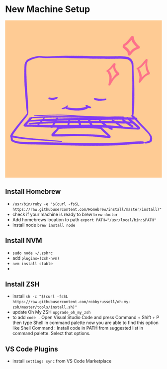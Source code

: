 # New Machine Setup
![](https://github.com/andrewmundy/fresh/blob/master/freshimg.jpg)


## Install Homebrew
- `/usr/bin/ruby -e "$(curl -fsSL https://raw.githubusercontent.com/Homebrew/install/master/install)"`
- check if your machine is ready to brew `brew doctor`
- Add homebrews location to path `export PATH="/usr/local/bin:$PATH"`
- install node `brew install node`

## Install NVM 
- `sudo node ~/.zshrc`
- add `plugins=(zsh-nvm)`
- `nvm install stable`
- 

## Install ZSH
- install `sh -c "$(curl -fsSL https://raw.githubusercontent.com/robbyrussell/oh-my-zsh/master/tools/install.sh)"`
- update Oh My ZSH `upgrade_oh_my_zsh`
- to add `code .` Open Visual Studio Code and press Command + Shift + P then type Shell in command palette now you are able to find this option like Shell Command : Install code in PATH from suggested list in command palette. Select that options.

## VS Code Plugins
- install `settings sync` from VS Code Marketplace